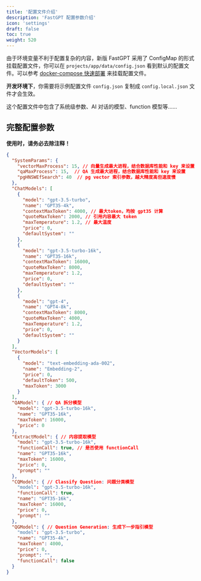 ```yaml
---
title: '配置文件介绍'
description: 'FastGPT 配置参数介绍'
icon: 'settings'
draft: false
toc: true
weight: 520
---
```


由于环境变量不利于配置复杂的内容，新版 FastGPT 采用了 ConfigMap 的形式挂载配置文件，你可以在 `projects/app/data/config.json` 看到默认的配置文件。可以参考 [docker-compose 快速部署](/docs/installation/docker/) 来挂载配置文件。

**开发环境下**，你需要将示例配置文件 `config.json` 复制成 `config.local.json` 文件才会生效。

这个配置文件中包含了系统级参数、AI 对话的模型、function 模型等……


## 完整配置参数

**使用时，请务必去除注释！**

```json
{
  "SystemParams": {
    "vectorMaxProcess": 15, // 向量生成最大进程，结合数据库性能和 key 来设置
    "qaMaxProcess": 15,  // QA 生成最大进程，结合数据库性能和 key 来设置
    "pgHNSWEfSearch": 40  // pg vector 索引参数，越大精度高但速度慢
  },
  "ChatModels": [
    {
      "model": "gpt-3.5-turbo",
      "name": "GPT35-4k",
      "contextMaxToken": 4000, // 最大token，均按 gpt35 计算
      "quoteMaxToken": 2000, // 引用内容最大 token
      "maxTemperature": 1.2, // 最大温度
      "price": 0,
      "defaultSystem": ""
    },
    {
      "model": "gpt-3.5-turbo-16k",
      "name": "GPT35-16k",
      "contextMaxToken": 16000,
      "quoteMaxToken": 8000,
      "maxTemperature": 1.2,
      "price": 0,
      "defaultSystem": ""
    },
    {
      "model": "gpt-4",
      "name": "GPT4-8k",
      "contextMaxToken": 8000,
      "quoteMaxToken": 4000,
      "maxTemperature": 1.2,
      "price": 0,
      "defaultSystem": ""
    }
  ],
  "VectorModels": [
    {
      "model": "text-embedding-ada-002",
      "name": "Embedding-2",
      "price": 0,
      "defaultToken": 500,
      "maxToken": 3000
    }
  ],
  "QAModel": { // QA 拆分模型
    "model": "gpt-3.5-turbo-16k",
    "name": "GPT35-16k",
    "maxToken": 16000,
    "price": 0
  },
  "ExtractModel": { // 内容提取模型
    "model": "gpt-3.5-turbo-16k",
    "functionCall": true, // 是否使用 functionCall
    "name": "GPT35-16k",
    "maxToken": 16000,
    "price": 0,
    "prompt": ""
  },
  "CQModel": { // Classify Question: 问题分类模型
    "model": "gpt-3.5-turbo-16k",
    "functionCall": true,
    "name": "GPT35-16k",
    "maxToken": 16000,
    "price": 0,
    "prompt": ""
  },
  "QGModel": { // Question Generation: 生成下一步指引模型
    "model": "gpt-3.5-turbo",
    "name": "GPT35-4k",
    "maxToken": 4000,
    "price": 0,
    "prompt": "",
    "functionCall": false
  }
}
```

